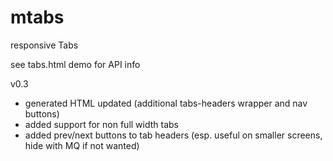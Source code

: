 # mtabs
responsive Tabs

see tabs.html demo for API info

v0.3
- generated HTML updated (additional tabs-headers wrapper and nav buttons)
- added support for non full width tabs
- added prev/next buttons to tab headers (esp. useful on smaller screens, hide with MQ if not wanted)
